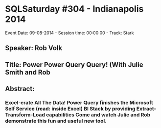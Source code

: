 # SQLSaturday #304 - Indianapolis 2014
Event Date: 09-08-2014 - Session time: 00:00:00 - Track: Stark
## Speaker: Rob Volk
## Title: Power Power Query Query! (With Julie Smith and Rob
## Abstract:
### Excel-erate All The Data! Power Query finishes the Microsoft Self Service (read: inside Excel) BI Stack by providing Extract-Transform-Load capabilities Come and watch Julie and Rob demonstrate this fun and useful new tool. 
